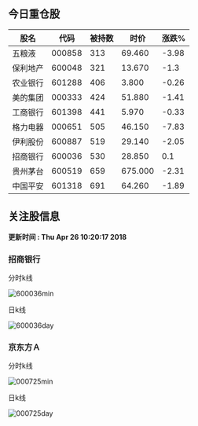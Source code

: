 
## 今日重仓股 

|股名|代码|被持数|时价|涨跌%|
|---|---|---|---|---|
|五粮液|000858|313|69.460|-3.98|
|保利地产|600048|321|13.670|-1.3|
|农业银行|601288|406|3.800|-0.26|
|美的集团|000333|424|51.880|-1.41|
|工商银行|601398|441|5.970|-0.33|
|格力电器|000651|505|46.150|-7.83|
|伊利股份|600887|519|29.140|-2.05|
|招商银行|600036|530|28.850|0.1|
|贵州茅台|600519|659|675.000|-2.31|
|中国平安|601318|691|64.260|-1.89|

## 关注股信息
**更新时间 : Thu Apr 26 10:20:17 2018**
### 招商银行 
分时k线

![600036min](http://image.sinajs.cn/newchart/min/n/sh600036.gif)

日k线

![600036day](http://image.sinajs.cn/newchart/daily/n/sh600036.gif)

### 京东方Ａ 
分时k线

![000725min](http://image.sinajs.cn/newchart/min/n/sz000725.gif)

日k线

![000725day](http://image.sinajs.cn/newchart/daily/n/sz000725.gif)
